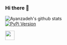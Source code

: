 ### Hi there 👋

![Ayanzadeh's github stats](https://github-readme-stats.vercel.app/api?username=Ayanzadeh93&theme=graywhite&show_icons=true,align="center")
<br />
[![PyPi Version](https://img.shields.io/pypi/v/yt2mp3.svg)](https://pypi.python.org/pypi/yt2mp3/)

<img src="https://raw.githubusercontent.com/<OWNER>/<OWNER>/master/<GIF_NAME>.gif" width="30px">

<!--
**Ayanzadeh93/Ayanzadeh93** is a ✨ _special_ ✨ repository because its `README.md` (this file) appears on your GitHub profile.

Here are some ideas to get you started:

- 🔭 I’m currently working on ...
- 🌱 I’m currently learning ...
- 👯 I’m looking to collaborate on ...
- 🤔 I’m looking for help with ...
- 💬 Ask me about ...
- 📫 How to reach me: ...
- 😄 Pronouns: ...
- ⚡ Fun fact: ...
-->
